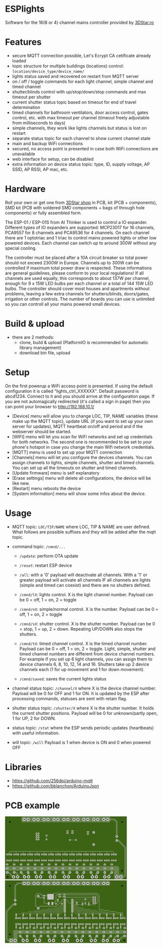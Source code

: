 # ESPlights
Software for the 16(8 or 4) channel mains controller provided by <a href="https://3dstar.ro/proiecte/esplights">3DStar.ro</a>

# Features
- secure MQTT connection possible, Let's Ecrypt CA cetificate already loaded
- topic structure for multiple buildings (locations) control: <code>location/device_type/device_name/</code>
- lights status saved and recovered on restart from MQTT server
- on / off / toggle commands for each light channel, simple channel and timed channel
- shutter/blinds control with up/stop/down/stop commands and max timeout per shutter
- current shutter status topic based on timeout for end of travel determination
- timed channels for bathroom ventilators, door access control, gates control, etc. with max timeout per channel (timeout freely adjustable from milliseconds to days)
- simple channels, they work like lights channels but status is lost on restart
- separate status topic for each channel to show current channel state
- main and backup WiFi connections
- secured, no access point is presented in case both WiFi connections are unavailable
- web interface for setup, can be disabled
- extra information on device status topic: type, ID, supply voltage, AP SSID, AP RSSI, AP mac, etc.



# Hardware
Roll your own or get one from <a href="https://3dstar.ro/proiecte/esplights">3DStar shop</a> in PCB, kit (PCB + components), SMD kit (PCB with soldered SMD components + bags of through hole components) or fully assembled form.

The ESP-01 / ESP-01S from AI Thinker is used to control a IO expander. Different types of IO expanders are supported: MCP23017 for 16 channels, PCA9557 for 8 channels and PCA9536 for 4 channels. On each channel there are 1 optotriac and 1 triac to control mains powered lights or other low powered devices. Each channel can switch up to around 300W without any special cooling.

The controller must be placed after a 10A circuit breaker so total power should not exceed 2300W in Europe. Channels up to 300W can be controlled if maximum total power draw is respected. These informations are general guidelines, please conform to your local regulations!
If all channels are used equally, this corresponds to about 137W per channel, enough for 9 x 15W LED bulbs per each channel or a total of 144 15W LED bulbs.
The controller should cover most houses and apartments without problems, leaving a few extra channels for shutters/blinds, doors/gates, irrigation or other controls.
The number of boards you can use is unlimited so you can controll all your mains powered small devices.


# Build & upload
- there are 2 methods:
    - clone, build & upload (PlatformIO is recommended for automatic library management)
    - download bin file, upload

# Setup
On the first powerup a WiFi access point is presented. If using the default configuration it is called "lights_ctrl_XXXXXX". Default password is abcd1234. Connect to it and you should arrive at the configuration page. If you are not automagically redirected (it's called a sign in page) then you can point your browser to http://192.168.10.1/

- [Device] menu will allow you to change LOC, TIP, NAME variables (these make up the MQTT topic), update URL (if you want to set up your own server for updates), MQTT heartbeat on/off and period and if the webserver should be started.
- [WIFI] menu will let you scan for WiFi networks and set up credentials for both networks. The second one is recommended to be set to your phone's hotspot in case you change the main Wifi network credentials.
- [MQTT] menu is used to set up your MQTT connection
- [Channels] menu will let you configure the devices channels. You can assign channels to lights, simple channels, shutter and timed channels. You can set up all the timeouts on shutter and timed channels.
- [Update firmware] menu is self explanatory
- [Erase settings] menu will delete all configurations, the device will be like new.
- [Restart] menu reboots the device
- [System information] menu will show some infos about the device.

# Usage
- MQTT topic: <code>LOC/TIP/NAME</code> where LOC, TIP & NAME are user defined. What follows are possible suffixes and they will be added after the mqtt topic.
- command topic: <code>/cmnd/...</code>
    - <code>/update</code>: perform OTA update
    - <code>/reset</code>: restart ESP device
    - <code>/all</code>: with a '0' payload will deactivate all channels. With a '1' or greater payload will activate all channels IF all channels are lights (simple and timed can coexist) and there are no shutters defined.
        
    - <code>/cmnd/lX</code>: lights control. X is the light channel number. Payload can be 0 = off, 1 = on, 2 = toggle
    - <code>/cmnd/nX</code>: simple/normal control. X is the number. Payload can be 0 = off, 1 = on, 2 = toggle
    - <code>/cmnd/sX</code>: shutter control. X is the shutter number. Payload can be 0 = stop, 1 = up, 2 = down. Repeating UP/DOWN also stops the shutters.
    - <code>/cmnd/tX</code>: timed channel control. X is the timed channel number. Payload can be 0 = off, 1 = on, 2 = toggle.
    Light, simple, shutter and timed channel numbers are different from device channel numbers. For example if you set up 6 light channels, you can assign them to device channels 6, 8, 10, 12, 14 and 16. Shutters take up 2 device channels each (1 for up movement and 1 for down movement).
    - <code>/cmnd/saved</code>: saves the current lights status

- channel status topic: <code>/channel/X</code> where X is the device channel number. Payload will be 0 for OFF and 1 for ON. It is updated by the ESP after processing commands, statuses are sent with retain flag.
- shutter status topic: <code>/shutter/X</code> where X is the shutter number. It holds the current shutter positions. Payload will be 0 for unknown/partly open, 1 for UP, 2 for DOWN.

- status topic: <code>/stat</code> where the ESP sends periodic updates (heartbeats) with useful information.
- will topic: <code>/will</code> Payload is 1 when device is ON and 0 when powered OFF

# Libraries
- https://github.com/256dpi/arduino-mqtt
- https://github.com/bblanchon/ArduinoJson

# PCB example
<img src="https://github.com/cctweaker/esplights/blob/master/Hardware/ESPlights v1.0 top example.jpg?raw=true">
<img src="https://github.com/cctweaker/esplights/blob/master/Hardware/ESPlights v1.0 bottom example.jpg?raw=true">